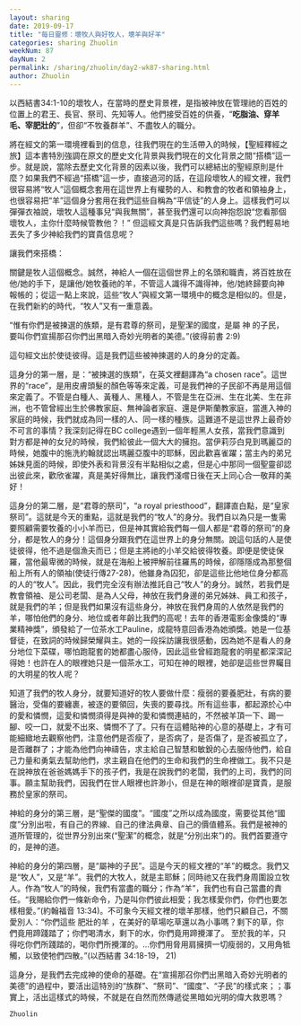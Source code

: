 ```yaml
---
layout: sharing
date: 2019-09-17
title: "每日靈修：壞牧人與好牧人，壞羊與好羊"
categories: sharing Zhuolin
weekNum: 87
dayNum: 2
permalink: /sharing/zhuolin/day2-wk87-sharing.html
author: Zhuolin
---
```


以西結書34:1-10的壞牧人，在當時的歷史背景裡，是指被神放在管理祂的百姓的位置上的君王、長官、祭司、先知等人。他們接受百姓的供養，“**吃脂油、穿羊毛、宰肥壯的**”，但卻“不牧養群羊”、不盡牧人的職分。  

將在經文的第一環境裡看到的信息，往我們現在的生活帶入的時候，【聖經釋經之旅】這本書特別強調在原文的歷史文化背景與我們現在的文化背景之間“搭橋”這一步。就是說，當除去歷史文化背景的因素以後，我們可以總結出的聖經原則是什麼？如果我們不經過“搭橋”這一步，直接過河的話，在這段壞牧人的經文裡，我們很容易將“牧人”這個概念套用在這世界上有權勢的人、和教會的牧者和領袖身上，也很容易把“羊”這個身分套用在我們這些自稱為“平信徒”的人身上。這樣我們可以彈彈衣袖說，壞牧人這種事兒“與我無關”，甚至我們還可以向神抱怨說“您看那個壞牧人，主你什麼時候管教他？！” 但這經文真是只告訴我們這些嗎？我們輕易地丟失了多少神給我們的寶貴信息呢？  

讓我們來搭橋：  

關鍵是牧人這個概念。誠然，神給人一個在這個世界上的名頭和職責，將百姓放在他/她的手下，是讓他/她牧養祂的羊，不管這人識得不識得神，他/她終歸要向神報帳的；從這一點上來說，這些“牧人”與經文第一環境中的概念是相似的。但是，在我們新約的時代，“牧人”又有一重意義。  

“惟有你們是被揀選的族類，是有君尊的祭司，是聖潔的國度，是屬 神 的子民，要叫你們宣揚那召你們出黑暗入奇妙光明者的美德。”(彼得前書 2:9)  

這句經文出於使徒彼得。這是我們這些被神揀選的人的身分的定義。  

這身分的第一層，是：“被揀選的族類”，在英文裡翻譯為“a chosen race”。這世界的“race”，是用皮膚頭髮的顏色等等來定義，可是我們神的子民卻不再是用這個來定義了。不管是白種人、黃種人、黑種人，不管是生在亞洲、生在北美、生在非洲，也不管曾經出生於佛教家庭、無神論者家庭、還是伊斯蘭教家庭，當進入神的家庭的時候，我們就成為同一樣的人、同一樣的種族。這難道不是這世界上最奇妙不可言的事情？我深刻記得在BC college遇到一個年輕黑人女孩，當我們意識到對方都是神的女兒的時候，我們給彼此一個大大的擁抱。當伊莉莎白見到瑪麗亞的時候，她腹中的施洗約翰就認出瑪麗亞腹中的耶穌，因此歡喜雀躍；當主內的弟兄姊妹見面的時候，即使外表和背景沒有半點相似之處，但是心中那同一個聖靈卻認出彼此來，歡欣雀躍，真是美好得無比，讓我們淺嚐日後在天上同心合一敬拜的美好！  

這身分的第二層，是“君尊的祭司”，“a royal priesthood”，翻譯直白點，是“皇家祭司”。這就是今天的重點，這就是我們的“牧人”的身分。我們自以為只是一隻需要照顧需要牧養的小小羊而已，但是神其實給我們每一個人都是“君尊的祭司”的身分，都是牧人的身分！這個身分跟我們在這世界上的身分無關。說這句話的人是使徒彼得，他不過是個漁夫而已；但是主將祂的小羊交給彼得牧養。即便是使徒保羅，當他最卑微的時候，就是在海船上被押解前往羅馬的時候，卻隱隱成為那整個船上所有人的領袖(使徒行傳27-28)，他雖身為囚犯，卻是這些比他地位身分都高的人的“牧人”。因此，我們完全沒有辦法推託自己“牧人”的身分。誠然，若我們是教會領袖、是公司老闆、是為人父母，神放在我們身邊的弟兄姊妹、員工和孩子，就是我們的羊；但是我們如果沒有這些身分，神放在我們身周的人依然是我們的羊，哪怕他們的身分、地位或者年齡比我們的高呢！去年的香港電影金像獎的“專業精神獎”，頒發給了一位茶水工Pauline，成龍特意回香港為她頒獎。她是一位基督徒，在致詞的時候歸榮耀與主。她的一段採訪讓我很感動，因為她不是看人的身分地位下菜碟，哪怕跑龍套的她都盡心服侍，因此這些曾經跑龍套的明星都深深記得她！也許在人的眼裡她只是一個茶水工，可知在神的眼裡，她卻是這些世界矚目的大明星的牧人呢？  

知道了我們的牧人身分，就要知道好的牧人要做什麼：瘦弱的要養肥壯，有病的要醫治，受傷的要纏裹，被逐的要領回，失喪的要尋找。所有這些事，都起源於心中的愛和憐憫，這愛和憐憫須得是與神的愛和憐憫連結的，不然被羊頂一下、踢一腳、咬一口，就愛不出來、憐憫不了了。只有在這體貼神的心意的基礎上，才有可能細緻地去觀察他們，注意他們是否瘦了，是否病了，是否傷了，是否被孤立了，是否離群了；才能為他們向神禱告，求主給自己智慧和敏銳的心去服侍他們，給自己力量和勇氣去幫助他們，求主親自在他們的生命和我們的生命裡做工。我不只是在說神放在爸爸媽媽手下的孩子們，我是在說我們的老闆，我們的上司，我們的同事。願主幫助我們，因我們在世人眼裡也許渺小，但是在神的眼裡卻是寶貴，是服務於皇家的祭司。  

神給的身分的第三層，是“聖傑的國度”。“國度”之所以成為國度，需要從其他“國度”分別出啦，有自己的界線、自己的律法典章、自己的價值體系。我們是被神的道所管理的，從世界分別出來(“聖潔”的概念，就是“分別出來”)的。我們首要遵守的，是神的道。  

神給的身分的第四層，是“屬神的子民”。這是今天的經文裡的“羊”的概念。我們又是“牧人”，又是“羊”。我們的大牧人，就是主耶穌；同時祂又在我們身周圍設立牧人。作為“牧人”的時候，我們有當盡的職分；作為“羊”，我們也有自己當盡的責任。“我賜給你們一條新命令，乃是叫你們彼此相愛；我怎樣愛你們，你們也要怎樣相愛。”(約翰福音 13:34)。不可象今天經文裡的壞羊那樣，他們只顧自己，不關愛別人：“你們這些 肥壯的羊 ，在美好的草場吃草還以為小事嗎？剩下的草，你們竟用蹄踐踏了；你們喝清水，剩下的水，你們竟用蹄攪渾了。 至於我的羊，只得吃你們所踐踏的，喝你們所攪渾的。...你們用脅用肩擁擠一切瘦弱的，又用角牴觸，以致使牠們四散。”(以西結書 34:18-19， 21)  

這身分，是我們去完成神的使命的基礎。在“宣揚那召你們出黑暗入奇妙光明者的美德”的過程中，要活出這特別的“族群”、“祭司”、“國度”、“子民”的樣式來；；事實上，活出這樣式的時候，不就是在自然而然傳遞從黑暗如光明的偉大救恩嗎？  

`Zhuolin`  
